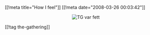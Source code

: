 [[!meta  title="How I feel"]]
[[!meta  date="2008-03-26 00:03:42"]]
<div align="center"><img src='http://pjatt.net/images/2008/03/tg-stripe.gif' alt='TG var fett'  /></div>

[[!tag  the-gathering]]